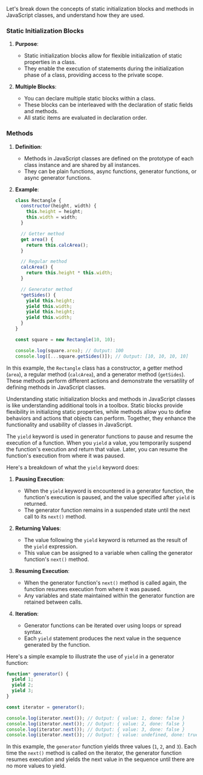 Let's break down the concepts of static initialization blocks and methods in JavaScript classes, and understand how they are used.

### Static Initialization Blocks

1. **Purpose**:
   - Static initialization blocks allow for flexible initialization of static properties in a class.
   - They enable the execution of statements during the initialization phase of a class, providing access to the private scope.

2. **Multiple Blocks**:
   - You can declare multiple static blocks within a class.
   - These blocks can be interleaved with the declaration of static fields and methods.
   - All static items are evaluated in declaration order.

### Methods

1. **Definition**:
   - Methods in JavaScript classes are defined on the prototype of each class instance and are shared by all instances.
   - They can be plain functions, async functions, generator functions, or async generator functions.

2. **Example**:
   ```javascript
   class Rectangle {
     constructor(height, width) {
       this.height = height;
       this.width = width;
     }

     // Getter method
     get area() {
       return this.calcArea();
     }

     // Regular method
     calcArea() {
       return this.height * this.width;
     }

     // Generator method
     *getSides() {
       yield this.height;
       yield this.width;
       yield this.height;
       yield this.width;
     }
   }

   const square = new Rectangle(10, 10);

   console.log(square.area); // Output: 100
   console.log([...square.getSides()]); // Output: [10, 10, 10, 10]
   ```

In this example, the `Rectangle` class has a constructor, a getter method (`area`), a regular method (`calcArea`), and a generator method (`getSides`). These methods perform different actions and demonstrate the versatility of defining methods in JavaScript classes.

Understanding static initialization blocks and methods in JavaScript classes is like understanding additional tools in a toolbox. Static blocks provide flexibility in initializing static properties, while methods allow you to define behaviors and actions that objects can perform. Together, they enhance the functionality and usability of classes in JavaScript.



The `yield` keyword is used in generator functions to pause and resume the execution of a function. When you `yield` a value, you temporarily suspend the function's execution and return that value. Later, you can resume the function's execution from where it was paused.

Here's a breakdown of what the `yield` keyword does:

1. **Pausing Execution**:
   - When the `yield` keyword is encountered in a generator function, the function's execution is paused, and the value specified after `yield` is returned.
   - The generator function remains in a suspended state until the next call to its `next()` method.

2. **Returning Values**:
   - The value following the `yield` keyword is returned as the result of the `yield` expression.
   - This value can be assigned to a variable when calling the generator function's `next()` method.

3. **Resuming Execution**:
   - When the generator function's `next()` method is called again, the function resumes execution from where it was paused.
   - Any variables and state maintained within the generator function are retained between calls.

4. **Iteration**:
   - Generator functions can be iterated over using loops or spread syntax.
   - Each `yield` statement produces the next value in the sequence generated by the function.

Here's a simple example to illustrate the use of `yield` in a generator function:

```javascript
function* generator() {
  yield 1;
  yield 2;
  yield 3;
}

const iterator = generator();

console.log(iterator.next()); // Output: { value: 1, done: false }
console.log(iterator.next()); // Output: { value: 2, done: false }
console.log(iterator.next()); // Output: { value: 3, done: false }
console.log(iterator.next()); // Output: { value: undefined, done: true }
```

In this example, the `generator` function yields three values (`1`, `2`, and `3`). Each time the `next()` method is called on the iterator, the generator function resumes execution and yields the next value in the sequence until there are no more values to yield.
